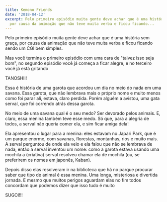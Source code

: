 ```yaml
---
title: Kemono Friends
date: '2018-04-12'
excerpt: Pelo primeiro episódio muita gente deve achar que é uma história sem graça,
  por causa da animação que não teve muita verba e ficou ficando...
---
```




Pelo primeiro episódio muita gente deve achar que é uma história sem graça, por causa da animação que não teve muita verba e ficou ficando sendo um CGI bem simples.

Mas você termina o primeiro episódio com uma cara de "talvez isso seja bom", no segundo episódio você já começa a ficar alegre, e no terceiro você já está gritando

TANOSHII!

Essa é história de uma garota que acordou um dia no meio do nada em uma savana. Essa garota, que não lembrava mais o próprio nome e muito menos como foi parar ali, estava, claro perdida. Porém alguém a avistou, uma gata serval, que foi correndo atrás dessa garota.

No meio de uma savana qual é o seu medo? Ser devorado pelos animais. E, claro, essa menina também teve esse medo. Só que, para a alegria de todos, a serval não queria comer ela, e sim ficar amiga dela!

Ela apresentou o lugar para a menina: eles estavam no Japari Park, que é um parque enorme, com savanas, florestas, montanhas, rios e muito mais. A serval perguntou de onde ela veio e ela falou que não se lembrava de nada, então a serval inventou um nome: como a garota estava usando uma mochila a (criativa) serval resolveu chamar ela de mochila (ou, se preferirem os nomes em japonês, Kaban).

Depois disso elas resolveram ir na biblioteca que há no parque procurar saber que tipo de animal é essa menina. Uma longa, misteriosa e divertida jornada. E mesmo que muitos perigos aguardam elas no fim todos concordam que podemos dizer que isso tudo é muito

SUGOI!!!

